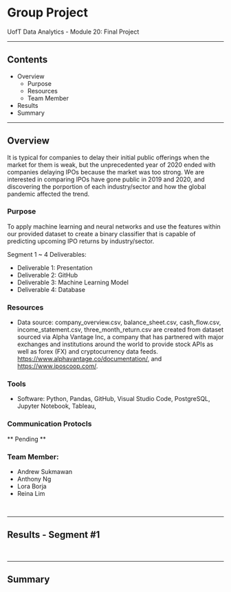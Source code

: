 # Group Project 
UofT Data Analytics - Module 20: Final Project

---

## Contents 
  * Overview
    - Purpose
    - Resources
    - Team Member
  * Results
  * Summary
 

---  

## Overview 
  
It is typical for companies to delay their initial public offerings when the market for them is weak, but the unprecedented year of 2020 ended with companies delaying IPOs because the market was too strong. We are interested in comparing IPOs have gone public in 2019 and 2020, and discovering the porportion of each industry/sector and how the global pandemic affected the trend.
   

   ### Purpose
   To apply machine learning and neural networks and use the features within our provided dataset to create a binary classifier that is capable of predicting upcoming IPO returns by industry/sector. 
   
   
  Segment 1 ~ 4 Deliverables:
   - Deliverable 1: Presentation
   - Deliverable 2: GitHub
   - Deliverable 3: Machine Learning Model
   - Deliverable 4: Database
  
   
  
   ### Resources
   * Data source: company_overview.csv, balance_sheet.csv, cash_flow.csv, income_statement.csv, three_month_return.csv are created from dataset sourced via Alpha Vantage Inc, a company that has partnered with major exchanges and institutions around the world to provide stock APIs as well as forex (FX) and cryptocurrency data feeds. https://www.alphavantage.co/documentation/, and https://www.iposcoop.com/.
  
  ### Tools
   * Software: Python, Pandas, GitHub, Visual Studio Code, PostgreSQL, Jupyter Notebook, Tableau,
  
  ### Communication Protocls
  ** Pending **
  
  ### Team Member:
 * Andrew Sukmawan
 * Anthony Ng
 * Lora Borja
 * Reina Lim
  

<br>

--- 

## Results - Segment #1



 

<br>

---

## Summary




